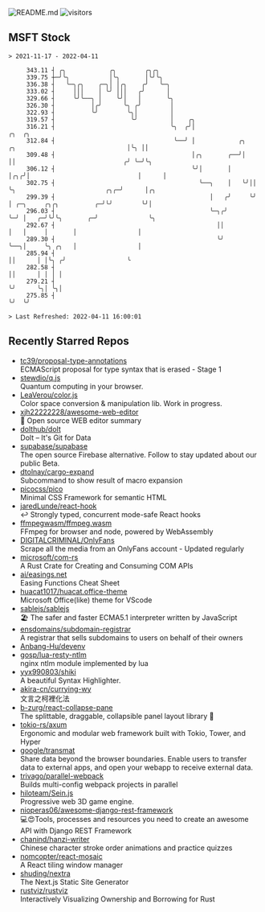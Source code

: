 ![README.md](https://github.com/Gerhut/Gerhut/workflows/README.md/badge.svg)
![visitors](https://visitors.vercel.app/Gerhut/Gerhut?token=8cf69d1f6813d272ef062726b6070c9be4ff72038cfe5a7ded7384a8da65d866)

## MSFT Stock

```
> 2021-11-17 - 2022-04-11

     343.11 ┤ ╭╮            ╭╮        ╭╮╭╮                                                                       
     339.75 ┼─╯╰╮           │╰╮       │╰╯╰╮                                                                      
     336.38 ┤   ╰─╮╭╮    ╭─╮│ │╭╮    ╭╯   ╰─╮                                                                    
     333.02 ┤     │││    │ ╰╯ │││   ╭╯      │                                                                    
     329.66 ┤     ╰╯╰──╮ │    ╰╯│   │       ╰╮                                                                   
     326.30 ┤          │╭╯      ╰╮ ╭╯        │                                                                   
     322.93 ┤          ╰╯        ╰╮│         │                                                                   
     319.57 ┤                     ╰╯         │    ╭╮                                                             
     316.21 ┤                                ╰╮  ╭╯│                                                  ╭╮  ╭╮     
     312.84 ┤                                 ╰──╯ │            ╭╮   ╭╮                               │╰╮ ││     
     309.48 ┤                                      │╭╮       ╭──╯│   ││                              ╭╯ ╰─╯╰╮    
     306.12 ┤                                      ╰╯│       │   │╭╮╭╯│                              │      │    
     302.75 ┤                                        ╰──╮    │   ╰╯││ ╰╮                         ╭╮╭─╯      │╭╮  
     299.39 ┤                                           │   ╭╯     ╰╯  │ ╭─╮     ╭╮╭╮          ╭─╯╰╯        ╰╯│  
     296.03 ┤                                           ╰─╮╭╯          ╰─╯ │   ╭─╯╰╯╰╮       ╭─╯              ╰╮ 
     292.67 ┤                                             ││               │   │     │       │                 │ 
     289.30 ┤                                             ╰╯               ╰──╮│     ╰╮ ╭╮   │                 │ 
     285.94 ┤                                                                 ││      │ │╰╮ ╭╯                 ╰ 
     282.58 ┤                                                                 ││      │ │ │ │                    
     279.21 ┤                                                                 ╰╯      ╰╮│ ╰╮│                    
     275.85 ┤                                                                          ╰╯  ╰╯                    

> Last Refreshed: 2022-04-11 16:00:01
```

## Recently Starred Repos

- [tc39/proposal-type-annotations](https://github.com/tc39/proposal-type-annotations)  
  ECMAScript proposal for type syntax that is erased - Stage 1
- [stewdio/q.js](https://github.com/stewdio/q.js)  
  Quantum computing in your browser.
- [LeaVerou/color.js](https://github.com/LeaVerou/color.js)  
  Color space conversion & manipulation lib. Work in progress.
- [xjh22222228/awesome-web-editor](https://github.com/xjh22222228/awesome-web-editor)  
  🔨  Open source WEB editor summary
- [dolthub/dolt](https://github.com/dolthub/dolt)  
  Dolt – It's Git for Data
- [supabase/supabase](https://github.com/supabase/supabase)  
  The open source Firebase alternative. Follow to stay updated about our public Beta.
- [dtolnay/cargo-expand](https://github.com/dtolnay/cargo-expand)  
  Subcommand to show result of macro expansion
- [picocss/pico](https://github.com/picocss/pico)  
  Minimal CSS Framework for semantic HTML
- [jaredLunde/react-hook](https://github.com/jaredLunde/react-hook)  
  ↩ Strongly typed, concurrent mode-safe React hooks
- [ffmpegwasm/ffmpeg.wasm](https://github.com/ffmpegwasm/ffmpeg.wasm)  
  FFmpeg for browser and node, powered by WebAssembly
- [DIGITALCRIMINAL/OnlyFans](https://github.com/DIGITALCRIMINAL/OnlyFans)  
  Scrape all the media from an OnlyFans account - Updated regularly
- [microsoft/com-rs](https://github.com/microsoft/com-rs)  
  A Rust Crate for Creating and Consuming COM APIs
- [ai/easings.net](https://github.com/ai/easings.net)  
  Easing Functions Cheat Sheet
- [huacat1017/huacat.office-theme](https://github.com/huacat1017/huacat.office-theme)  
  Microsoft Office(like) theme for VScode
- [sablejs/sablejs](https://github.com/sablejs/sablejs)  
  🏖️ The safer and faster ECMA5.1 interpreter written by JavaScript
- [ensdomains/subdomain-registrar](https://github.com/ensdomains/subdomain-registrar)  
  A registrar that sells subdomains to users on behalf of their owners
- [Anbang-Hu/devenv](https://github.com/Anbang-Hu/devenv)  
- [gosp/lua-resty-ntlm](https://github.com/gosp/lua-resty-ntlm)  
  nginx ntlm module implemented by lua
- [yyx990803/shiki](https://github.com/yyx990803/shiki)  
  A beautiful Syntax Highlighter.
- [akira-cn/currying-wy](https://github.com/akira-cn/currying-wy)  
  文言之柯裡化法
- [b-zurg/react-collapse-pane](https://github.com/b-zurg/react-collapse-pane)  
  The splittable, draggable, collapsible panel layout library 🎉
- [tokio-rs/axum](https://github.com/tokio-rs/axum)  
  Ergonomic and modular web framework built with Tokio, Tower, and Hyper
- [google/transmat](https://github.com/google/transmat)  
  Share data beyond the browser boundaries. Enable users to transfer data to external apps, and open your webapp to receive external data.
- [trivago/parallel-webpack](https://github.com/trivago/parallel-webpack)  
  Builds multi-config webpack projects in parallel
- [hiloteam/Sein.js](https://github.com/hiloteam/Sein.js)  
  Progressive web 3D game engine.
- [nioperas06/awesome-django-rest-framework](https://github.com/nioperas06/awesome-django-rest-framework)  
   💻😍Tools, processes and resources you need to create an awesome API with Django REST Framework
- [chanind/hanzi-writer](https://github.com/chanind/hanzi-writer)  
  Chinese character stroke order animations and practice quizzes
- [nomcopter/react-mosaic](https://github.com/nomcopter/react-mosaic)  
  A React tiling window manager
- [shuding/nextra](https://github.com/shuding/nextra)  
  The Next.js Static Site Generator
- [rustviz/rustviz](https://github.com/rustviz/rustviz)  
  Interactively Visualizing Ownership and Borrowing for Rust
